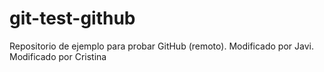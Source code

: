 # git-test-github
Repositorio de ejemplo para probar GitHub (remoto).
Modificado por Javi.
Modificado por Cristina